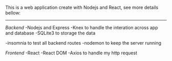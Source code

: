 This is a web application create with Nodejs and React, see more details bellow:

---
*Backend*
-Nodejs and Express
-Knex to handle the interation across app and database
-SQLite3 to storage the data

-insomnia to test all backend routes
-nodemon to keep the server running

*Frontend*
-React
-React DOM
-Axios to handle my http request